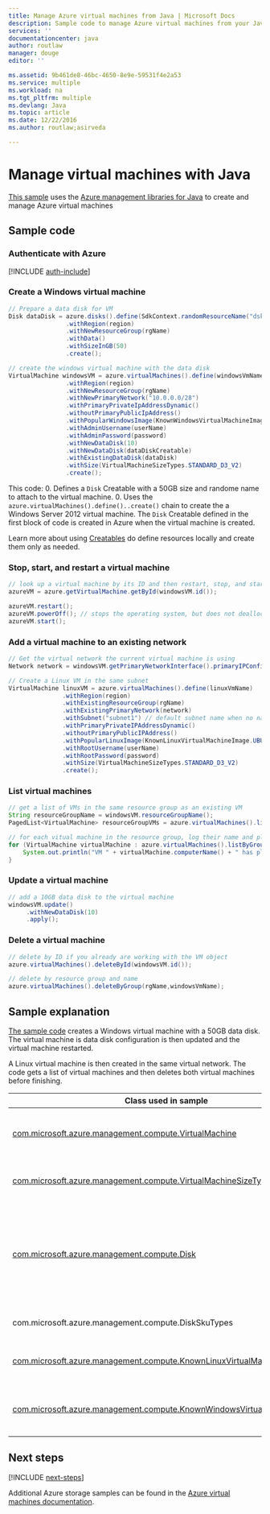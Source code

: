 ```yaml
---
title: Manage Azure virtual machines from Java | Microsoft Docs
description: Sample code to manage Azure virtual machines from your Java applications
services: ''
documentationcenter: java
author: routlaw
manager: douge
editor: ''

ms.assetid: 9b461de8-46bc-4650-8e9e-59531f4e2a53
ms.service: multiple
ms.workload: na
ms.tgt_pltfrm: multiple
ms.devlang: Java
ms.topic: article
ms.date: 12/22/2016
ms.author: routlaw;asirveda

---
```


# Manage virtual machines with Java

[This sample](https://github.com/Azure-Samples/compute-java-manage-vm/) uses the [Azure management libraries for Java](https://github.com/Azure/azure-sdk-for-java) to create and manage Azure virtual machines

## Sample code

### Authenticate with Azure

[!INCLUDE [auth-include](_shared/auth-include.md)]

### Create a Windows virtual machine

```java
// Prepare a data disk for VM
Disk dataDisk = azure.disks().define(SdkContext.randomResourceName("dsk", 30))
                .withRegion(region)
                .withNewResourceGroup(rgName)
                .withData()
                .withSizeInGB(50)
                .create();

// create the windows virtual machine with the data disk            
VirtualMachine windowsVM = azure.virtualMachines().define(windowsVmName)
                .withRegion(region)
                .withNewResourceGroup(rgName)
                .withNewPrimaryNetwork("10.0.0.0/28")
                .withPrimaryPrivateIpAddressDynamic()
                .withoutPrimaryPublicIpAddress()
                .withPopularWindowsImage(KnownWindowsVirtualMachineImage.WINDOWS_SERVER_2012_R2_DATACENTER)
                .withAdminUsername(userName)
                .withAdminPassword(password)
                .withNewDataDisk(10)
                .withNewDataDisk(dataDiskCreatable)
                .withExistingDataDisk(dataDisk)
                .withSize(VirtualMachineSizeTypes.STANDARD_D3_V2)
                .create();
```

This code:
0. Defines a `Disk` Creatable with a 50GB size and randome name to attach to the virtual machine.
0. Uses the `azure.virtualMachines().define()..create()` chain to create the a Windows Server 2012 virtual machine. The `Disk` Creatable defined in the first block of code is created in Azure when the virtual machine is created.

Learn more about using [Creatables](concepts.md#Creatbles) do define resources locally and create them only as needed.

### Stop, start, and restart a virtual machine


```java
// look up a virtual machine by its ID and then restart, stop, and start it
azureVM = azure.getVirtualMachine.getById(windowsVM.id());

azureVM.restart();
azureVM.powerOff(); // stops the operating system, but does not deallocate its resources
azureVM.start();
```

### Add a virtual machine to an existing network

```java
// Get the virtual network the current virtual machine is using
Network network = windowsVM.getPrimaryNetworkInterface().primaryIPConfiguration().getNetwork();

// Create a Linux VM in the same subnet
VirtualMachine linuxVM = azure.virtualMachines().define(linuxVmName)
               .withRegion(region)
               .withExistingResourceGroup(rgName)
               .withExistingPrimaryNetwork(network)
               .withSubnet("subnet1") // default subnet name when no name specified at creation
               .withPrimaryPrivateIPAddressDynamic()
               .withoutPrimaryPublicIPAddress()
               .withPopularLinuxImage(KnownLinuxVirtualMachineImage.UBUNTU_SERVER_16_04_LTS)
               .withRootUsername(userName)
               .withRootPassword(password)
               .withSize(VirtualMachineSizeTypes.STANDARD_D3_V2)
               .create();
```

### List virtual machines

```java
// get a list of VMs in the same resource group as an existing VM
String resourceGroupName = windowsVM.resourceGroupName();
PagedList<VirtualMachine> resourceGroupVMs = azure.virtualMachines().listByGroup(resourceGroupName); 

// for each vitual machine in the resource group, log their name and plan
for (VirtualMachine virtualMachine : azure.virtualMachines().listByGroup(resourceGroupName)) {
    System.out.println("VM " + virtualMachine.computerName() + " has plan " + virtualMachine.plan());
}
```

### Update a virtual machine

```java
// add a 10GB data disk to the virtual machine
windowsVM.update()
     .withNewDataDisk(10)
     .apply();
```

### Delete a virtual machine
```java
// delete by ID if you already are working with the VM object
azure.virtualMachines().deleteById(windowsVM.id());

// delete by resource group and name
azure.virtualMachines().deleteByGroup(rgName,windowsVmName);
```

## Sample explanation

[The sample code](https://github.com/Azure-Samples/compute-java-manage-vm/blob/master/src/main/java/com/microsoft/azure/management/compute/samples/ManageVirtualMachine.java) creates a Windows virtual machine with a 50GB data disk. The virtual machine is data disk configuration is then updated and the virtual machine restarted.

A Linux virtual machine is then created in the same virtual network. The code gets a list of virtual machines and then deletes both virtual machines before finishing.

| Class used in sample | Notes
|-------|-------|
| [com.microsoft.azure.management.compute.VirtualMachine](https://docs.microsoft.com/en-us/java/api/com.microsoft.azure.management.compute._virtual_machine) | Query properties and manage state of virtual machines. Retrieved in list form  with`azure.virtualMachines().list()` or by name or ID `azure.virtualMachines().getByGroup()`
| [com.microsoft.azure.management.compute.VirtualMachineSizeTypes](https://docs.microsoft.com/en-us/java/api/com.microsoft.azure.management.compute._virtual_machine_size_types) | Class with static values that map to [virtual machine size options](https://azure.microsoft.com/en-us/pricing/details/virtual-machines/linux/), used by the `withSize()` method to define the resources allocated to the VM.
| [com.microsoft.azure.management.compute.Disk](https://docs.microsoft.com/en-us/java/api/com.microsoft.azure.management.compute._disk) | Create a disk to store data using `withData()` or operating system image using the appropriate `withLinux` or `withWindows` method when defining the disk. Attach disks to virtual machines either at the time of creation (`using withNewDataDisk` or `withExistingDataDisk`) or after creation by `update()..apply()` on the VirtualMachine object.
| com.microsoft.azure.management.compute.DiskSkuTypes | Class with static values to define a disk with a standard or [premium](https://docs.microsoft.com/en-us/azure/storage/storage-premium-storage) storage plan.
| [com.microsoft.azure.management.compute.KnownLinuxVirtualMachineImage](https://docs.microsoft.com/en-us/java/api/com.microsoft.azure.management.compute._known_linux_virtual_machine_image) | Class with a set of Linux virtual machine options for use with the `withPopularLinuxImage()` method when defining a virtual machine.
| [com.microsoft.azure.management.compute.KnownWindowsVirtualMachineImage](https://docs.microsoft.com/en-us/java/api/com.microsoft.azure.management.compute._known_windows_virtual_machine_image) | Class with a set of Windows virtual machine image options for use with the `withPopularWindowsImage()` method when defining a virtual machine.

## Next steps

[!INCLUDE [next-steps](_shared/next-steps.md)]

Additional Azure storage samples can be found in the [Azure virtual machines documentation](https://docs.microsoft.com/en-us/azure/virtual-machines/).